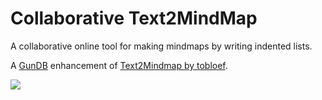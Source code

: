 # Collaborative Text2MindMap

A collaborative online tool for making mindmaps by writing indented lists.

A [GunDB](https://github.com/amark/gun) enhancement of [Text2Mindmap by tobloef](https://github.com/tobloef/text2mindmap).

![](https://i.imgur.com/1dov0WF.png)